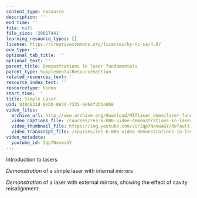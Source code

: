 ```yaml
---
content_type: resource
description: ''
end_time: ''
file: null
file_size: '20017441'
learning_resource_types: []
license: https://creativecommons.org/licenses/by-nc-sa/4.0/
ocw_type: ''
optional_tab_title: ''
optional_text: ''
parent_title: Demonstrations in laser fundamentals
parent_type: SupplementalResourceSection
related_resources_text: ''
resource_index_text: ''
resourcetype: Video
start_time: ''
title: Simple Laser
uid: 938d833d-8ebb-063d-7335-6eb4f2bbe8b8
video_files:
  archive_url: http://www.archive.org/download/MITlaser_demo/laser-fund-demo-1_300k.mp4
  video_captions_file: /courses/res-6-006-video-demonstrations-in-lasers-and-optics-spring-2008/321df8f5c6c75fd88dfa5d4c1cf888da_Iqp7NxnwaGY.vtt
  video_thumbnail_file: https://img.youtube.com/vi/Iqp7NxnwaGY/default.jpg
  video_transcript_file: /courses/res-6-006-video-demonstrations-in-lasers-and-optics-spring-2008/37b4c2aa5a6e3e0c119688024ce90ce5_Iqp7NxnwaGY.pdf
video_metadata:
  youtube_id: Iqp7NxnwaGY
---
```


Introduction to lasers

_Demonstration_ of a simple laser with internal mirrors

_Demonstration_ of a laser with external mirrors, showing the effect of cavity misalignment

